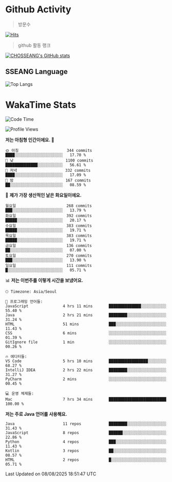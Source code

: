 <!--
**CHOSSEANG/CHOSSEANG** is a ✨ _special_ ✨ repository because its `README.md` (this file) appears on your GitHub profile.

Here are some ideas to get you started:

- 🔭 I’m currently working on ...
- 🌱 I’m currently learning ...
- 👯 I’m looking to collaborate on ...
- 🤔 I’m looking for help with ...
- 💬 Ask me about ...
- 📫 How to reach me: ...
- 😄 Pronouns: ...
- ⚡ Fun fact: ...
-->

# Github Activity
> 방문수

[![Hits](https://hits.seeyoufarm.com/api/count/incr/badge.svg?url=https%3A%2F%2Fgithub.com%2FCHOSSEANG&count_bg=%238AED3E&title_bg=%23495358&icon=electron.svg&icon_color=%23E7E7E7&title=CHOSSEANG&edge_flat=false)](https://hits.seeyoufarm.com)
> github 활동 랭크

[![CHOSSEANG's GitHub stats](https://github-readme-stats.vercel.app/api?username=CHOSSEANG)](https://github.com/CHOSSEANG/github-readme-stats)

## SSEANG Language
![Top Langs](https://github-readme-stats.vercel.app/api/top-langs/?username=CHOSSEANG&layout=compact)

# WakaTime Stats

<!--START_SECTION:waka-->
![Code Time](http://img.shields.io/badge/Code%20Time-772%20hrs%2057%20mins-blue)

![Profile Views](http://img.shields.io/badge/Profile%20Views-1-blue)

**저는 아침형 인간이에요. 🐤** 

```text
🌞 아침                     344 commits         ████░░░░░░░░░░░░░░░░░░░░░   17.70 % 
🌆 낮　                     1100 commits        ██████████████░░░░░░░░░░░   56.61 % 
🌃 저녁                     332 commits         ████░░░░░░░░░░░░░░░░░░░░░   17.09 % 
🌙 밤　                     167 commits         ██░░░░░░░░░░░░░░░░░░░░░░░   08.59 % 
```
📅 **제가 가장 생산적인 날은 화요일이에요.** 

```text
월요일                      268 commits         ███░░░░░░░░░░░░░░░░░░░░░░   13.79 % 
화요일                      392 commits         █████░░░░░░░░░░░░░░░░░░░░   20.17 % 
수요일                      383 commits         █████░░░░░░░░░░░░░░░░░░░░   19.71 % 
목요일                      383 commits         █████░░░░░░░░░░░░░░░░░░░░   19.71 % 
금요일                      136 commits         ██░░░░░░░░░░░░░░░░░░░░░░░   07.00 % 
토요일                      270 commits         ███░░░░░░░░░░░░░░░░░░░░░░   13.90 % 
일요일                      111 commits         █░░░░░░░░░░░░░░░░░░░░░░░░   05.71 % 
```


📊 **저는 이번주를 이렇게 시간을 보냈어요.** 

```text
🕑︎ Timezone: Asia/Seoul

💬 프로그래밍 언어들: 
JavaScript               4 hrs 11 mins       ██████████████░░░░░░░░░░░   55.40 % 
Java                     2 hrs 21 mins       ████████░░░░░░░░░░░░░░░░░   31.24 % 
HTML                     51 mins             ███░░░░░░░░░░░░░░░░░░░░░░   11.43 % 
CSS                      6 mins              ░░░░░░░░░░░░░░░░░░░░░░░░░   01.39 % 
GitIgnore file           1 min               ░░░░░░░░░░░░░░░░░░░░░░░░░   00.26 % 

🔥 에디터들: 
VS Code                  5 hrs 10 mins       █████████████████░░░░░░░░   68.27 % 
IntelliJ IDEA            2 hrs 22 mins       ████████░░░░░░░░░░░░░░░░░   31.27 % 
PyCharm                  2 mins              ░░░░░░░░░░░░░░░░░░░░░░░░░   00.45 % 

💻 운영 체제들: 
Mac                      7 hrs 34 mins       █████████████████████████   100.00 % 
```

**저는 주로 Java 언어를 사용해요.** 

```text
Java                     11 repos            ████████░░░░░░░░░░░░░░░░░   31.43 % 
JavaScript               8 repos             ██████░░░░░░░░░░░░░░░░░░░   22.86 % 
Python                   4 repos             ███░░░░░░░░░░░░░░░░░░░░░░   11.43 % 
Kotlin                   3 repos             ██░░░░░░░░░░░░░░░░░░░░░░░   08.57 % 
HTML                     2 repos             █░░░░░░░░░░░░░░░░░░░░░░░░   05.71 % 
```




 Last Updated on 08/08/2025 18:51:47 UTC
<!--END_SECTION:waka-->
